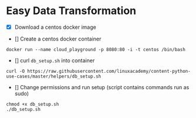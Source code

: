 # Easy Data Transformation

- [x] Download a centos docker image
- [] Create a centos docker container
```
docker run --name cloud_playground -p 8080:80 -i -t centos /bin/bash
```
- [] curl `db_setup.sh` into container
```
curl -O https://raw.githubusercontent.com/linuxacademy/content-python-use-cases/master/helpers/db_setup.sh
```

- [] Change permissions and run setup (script contains commands run as sudo)
```
chmod +x db_setup.sh
./db_setup.sh
```